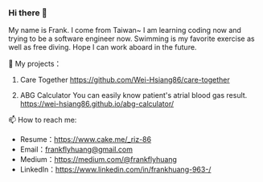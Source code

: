### Hi there 👋
My name is Frank. I come from Taiwan~
I am learning coding now and trying to be a software engineer now.
Swimming is my favorite exercise as well as free diving.
Hope I can work aboard in the future.

🌱 My projects：
1. Care Together
https://github.com/Wei-Hsiang86/care-together

2. ABG Calculator
You can easily know patient's atrial blood gas result.
https://wei-hsiang86.github.io/abg-calculator/

📫 How to reach me:
- Resume：https://www.cake.me/_riz-86
- Email：frankflyhuang@gmail.com
- Medium：https://medium.com/@frankflyhuang
- LinkedIn：https://www.linkedin.com/in/frankhuang-963-/

<!--
**Wei-Hsiang86/Wei-Hsiang86** is a ✨ _special_ ✨ repository because its `README.md` (this file) appears on your GitHub profile.

Here are some ideas to get you started:

- 🔭 I’m currently working on ...
- 🌱 I’m currently learning ...
- 👯 I’m looking to collaborate on ...
- 🤔 I’m looking for help with ...
- 💬 Ask me about ...
- 📫 How to reach me: ...
- 😄 Pronouns: ...
- ⚡ Fun fact: ...
-->
